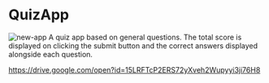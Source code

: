 # QuizApp
![new-app](https://user-images.githubusercontent.com/28686534/42128372-7cae7be0-7cb2-11e8-93dd-69c68e5d9d1b.gif)
A quiz app based on general questions. The total score is displayed on clicking the submit button and the correct answers displayed alongside each question.

https://drive.google.com/open?id=15LRFTcP2ERS72yXveh2Wupyyi3ji76H8
